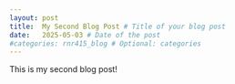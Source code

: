 ```yaml
---
layout: post
title:  My Second Blog Post # Title of your blog post
date:   2025-05-03 # Date of the post
#categories: rnr415_blog # Optional: categories
---
```


This is my second blog post!
